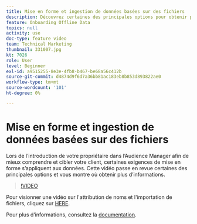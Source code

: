```yaml
---
title: Mise en forme et ingestion de données basées sur des fichiers
description: Découvrez certaines des principales options pour obtenir plus d’informations lors de l’introduction de votre propriétaire dans l’Audience Manager afin de mieux comprendre et cibler votre client. Découvrez certaines exigences de mise en forme pour les données.
feature: Onboarding Offline Data
topics: null
activity: use
doc-type: feature video
team: Technical Marketing
thumbnail: 331007.jpg
kt: 7026
role: User
level: Beginner
exl-id: a9515255-8e3e-4fb8-b467-be68a56c412b
source-git-commit: d4874d9f6d7a36bb81ac183eb8b853d893822ae0
workflow-type: tm+mt
source-wordcount: '101'
ht-degree: 0%

---
```


# Mise en forme et ingestion de données basées sur des fichiers

Lors de l’introduction de votre propriétaire dans l’Audience Manager afin de mieux comprendre et cibler votre client, certaines exigences de mise en forme s’appliquent aux données. Cette vidéo passe en revue certaines des principales options et vous montre où obtenir plus d’informations.

>[!VIDEO](https://video.tv.adobe.com/v/346204/?quality=12&learn=on&captions=fre_fr)

Pour visionner une vidéo sur l&#39;attribution de noms et l&#39;importation de fichiers, cliquez sur [HERE](steps-for-ingesting-file-based-data.md).

Pour plus d’informations, consultez la [documentation](https://experienceleague.adobe.com/docs/audience-manager/user-guide/implementation-integration-guides/sending-audience-data/batch-data-transfer-process/inbound-file-contents.html?lang=fr&).

